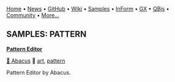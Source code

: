 [Home](https://qb64.com) • [News](../news.md) • [GitHub](https://github.com/QB64Official/qb64) • [Wiki](wiki.md) • [Samples](../samples.md) • [InForm](../inform.md) • [GX](../gx.md) • [QBjs](../qbjs.md) • [Community](../community.md) • [More...](../more.md)

## SAMPLES: PATTERN

**[Pattern Editor](pattern-editor/index.md)**

[🐝 Abacus](abacus.md) 🔗 [art](art.md), [pattern](pattern.md)

Pattern Editor by Abacus.
